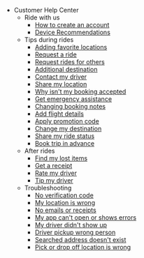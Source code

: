- Customer Help Center
  - Ride with us
    - [How to create an account](customer/1-create-account.md)
    - [Device Recommendations](customer/2-device-recommendation.md)
  - Tips during rides
    - [Adding favorite locations](customer/3-add-favorite-locations.md)
    - [Request a ride](customer/4-request-a-ride.md)
    - [Request rides for others](customer/5-request-for-others.md)
    - [Additional destination](customer/6-additional-destination.md)
    - [Contact my driver](customer/7-contact-driver.md)
    - [Share my location](customer/8-share-location.md)
    - [Why isn't my booking accepted](customer/9-booking-not-accepted.md)
    - [Get emergency assistance](customer/10-emergency-assistance.md)
    - [Changing booking notes](customer/11-change-booking-notes.md)
    - [Add flight details](customer/12-add-flight-details.md)
    - [Apply promotion code](customer/13-apply-promotion-code.md)
    - [Change my destination](customer/14-change-my-destination.md)
    - [Share my ride status](customer/15-share-my-ride-status.md)
    - [Book trip in advance ](customer/16-advance-trip.md)
  - After rides
    - [Find my lost items](customer/17-lost-items.md)
    - [Get a receipt](customer/18-get-receipt.md)
    - [Rate my driver](customer/19-rate-driver.md)
    - [Tip my driver](customer/20-tip-driver.md)
  - Troubleshooting
    - [No verification code](customer/21-verification-code.md)
    - [My location is wrong](customer/22-location-wrong.md)
    - [No emails or receipts](customer/23-no-email-receipts.md)
    - [My app can't open or shows errors](customer/24-app-issue.md)
    - [My driver didn't show up](customer/25-driver-no-show.md)
    - [Driver pickup wrong person](customer/26-driver-pickup-wrong-person.md)
    - [Searched address doesn't exist](customer/27-address-non-exisit.md)
    - [Pick or drop off location is wrong](customer/28-pickup-drop-off-wrong.md)
